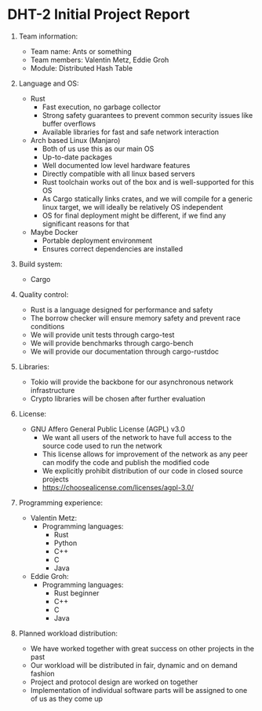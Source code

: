 # DHT-2 Initial Project Report

1. Team information:
    - Team name: Ants or something
    - Team members: Valentin Metz, Eddie Groh
    - Module: Distributed Hash Table

2. Language and OS:
    - Rust
        - Fast execution, no garbage collector
        - Strong safety guarantees to prevent common security issues like buffer overflows
        - Available libraries for fast and safe network interaction
    - Arch based Linux (Manjaro)
        - Both of us use this as our main OS
        - Up-to-date packages
        - Well documented low level hardware features
        - Directly compatible with all linux based servers
        - Rust toolchain works out of the box and is well-supported for this OS
        - As Cargo statically links crates, and we will compile for a generic linux target, we will ideally be
          relatively OS independent
        - OS for final deployment might be different, if we find any significant reasons for that
    - Maybe Docker
        - Portable deployment environment
        - Ensures correct dependencies are installed

3. Build system:
    - Cargo

4. Quality control:
    - Rust is a language designed for performance and safety
    - The borrow checker will ensure memory safety and prevent race conditions
    - We will provide unit tests through cargo-test
    - We will provide benchmarks through cargo-bench
    - We will provide our documentation through cargo-rustdoc

5. Libraries:
    - Tokio will provide the backbone for our asynchronous network infrastructure
    - Crypto libraries will be chosen after further evaluation

6. License:
    - GNU Affero General Public License (AGPL) v3.0
        - We want all users of the network to have full access to the source code used to run the network
        - This license allows for improvement of the network as any peer can modify the code and publish the modified
          code
        - We explicitly prohibit distribution of our code in closed source projects
        - https://choosealicense.com/licenses/agpl-3.0/

7. Programming experience:
    - Valentin Metz:
        - Programming languages:
            - Rust
            - Python
            - C++
            - C
            - Java
    - Eddie Groh:
        - Programming languages:
            - Rust beginner
            - C++
            - C
            - Java

8. Planned workload distribution:
    - We have worked together with great success on other projects in the past
    - Our workload will be distributed in fair, dynamic and on demand fashion
    - Project and protocol design are worked on together
    - Implementation of individual software parts will be assigned to one of us as they come up
